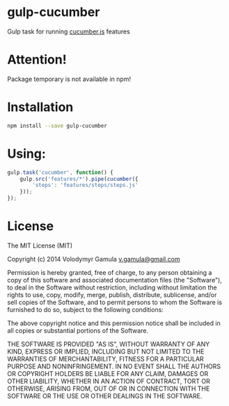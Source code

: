 gulp-cucumber
==
Gulp task for running [cucumber.js](https://github.com/cucumber/cucumber-js) features

Attention!
==
Package temporary is not available in npm!

Installation
==
```sh
npm install --save gulp-cucumber
```

Using:
==
```js
gulp.task('cucumber', function() {
    gulp.src('features/*').pipe(cucumber({
        'steps': 'features/steps/steps.js'
    }));
});
```
License
==
The MIT License (MIT)

Copyright (c) 2014 Volodymyr Gamula v.gamula@gmail.com

Permission is hereby granted, free of charge, to any person obtaining a copy
of this software and associated documentation files (the "Software"), to deal
in the Software without restriction, including without limitation the rights
to use, copy, modify, merge, publish, distribute, sublicense, and/or sell
copies of the Software, and to permit persons to whom the Software is
furnished to do so, subject to the following conditions:

The above copyright notice and this permission notice shall be included in
all copies or substantial portions of the Software.

THE SOFTWARE IS PROVIDED "AS IS", WITHOUT WARRANTY OF ANY KIND, EXPRESS OR
IMPLIED, INCLUDING BUT NOT LIMITED TO THE WARRANTIES OF MERCHANTABILITY,
FITNESS FOR A PARTICULAR PURPOSE AND NONINFRINGEMENT. IN NO EVENT SHALL THE
AUTHORS OR COPYRIGHT HOLDERS BE LIABLE FOR ANY CLAIM, DAMAGES OR OTHER
LIABILITY, WHETHER IN AN ACTION OF CONTRACT, TORT OR OTHERWISE, ARISING FROM,
OUT OF OR IN CONNECTION WITH THE SOFTWARE OR THE USE OR OTHER DEALINGS IN
THE SOFTWARE.
